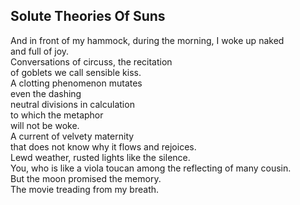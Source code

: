 Solute Theories Of Suns
-----------------------
And in front of my hammock, during the morning, I woke up naked  
and full of joy.  
Conversations of circuss, the recitation  
of goblets we call sensible kiss.  
A clotting phenomenon mutates  
even the dashing  
neutral divisions in calculation  
to which the metaphor  
will not be woke.  
A current of velvety maternity  
that does not know why it flows and rejoices.  
Lewd weather, rusted lights like the silence.  
You, who is like a viola toucan among the reflecting of many cousin.  
But the moon promised the memory.  
The movie treading from my breath.  
